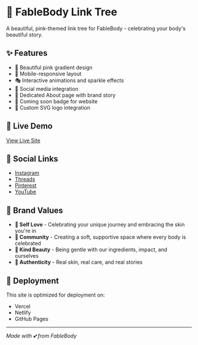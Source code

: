 # 🌸 FableBody Link Tree

A beautiful, pink-themed link tree for FableBody - celebrating your body's beautiful story.

## ✨ Features

- 💖 Beautiful pink gradient design
- 📱 Mobile-responsive layout
- 🎭 Interactive animations and sparkle effects
- 🔗 Social media integration
- 📄 Dedicated About page with brand story
- 🌟 Coming soon badge for website
- 🎨 Custom SVG logo integration

## 🔗 Live Demo

[View Live Site](https://your-username.github.io/fablebody-linktree)

## 📱 Social Links

- [Instagram](https://www.instagram.com/fablebody)
- [Threads](https://www.threads.com/@fablebody)
- [Pinterest](https://pin.it/tUcnsHVT1)
- [YouTube](https://youtube.com/@fablebody)

## 🎨 Brand Values

- **💖 Self Love** - Celebrating your unique journey and embracing the skin you're in
- **👭 Community** - Creating a soft, supportive space where every body is celebrated
- **🌸 Kind Beauty** - Being gentle with our ingredients, impact, and ourselves
- **🌿 Authenticity** - Real skin, real care, and real stories

## 🚀 Deployment

This site is optimized for deployment on:
- Vercel
- Netlify
- GitHub Pages

---

*Made with 💕 from FableBody*
